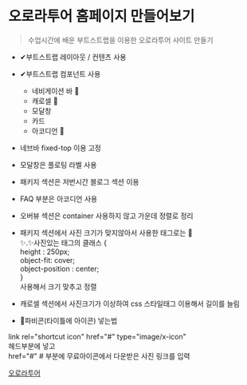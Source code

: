 # 오로라투어 홈페이지 만들어보기

> 수업시간에 배운 부트스트랩을 이용한 오로라투어 사이트 만들기

- ✔부트스트랩 레이아웃 / 컨텐츠 사용
- ✔부트스트랩 컴포넌트 사용

  - 네비게이션 바 🌈
  - 캐로셀 🎨
  - 모달창
  - 카드
  - 아코디언 🎺

- 네브바 fixed-top 이용 고정
- 모달창은 플로팅 라벨 사용
- 패키지 섹션은 저번시간 블로그 섹션 이용
- FAQ 부분은 아코디언 사용
- 오버뷰 섹션은 container 사용하지 않고 가운데 정렬로 정리
- 패키지 섹션에서 사진 크기가 맞지않아서 사용한 태그로는 📍 <br>
  ✨.✨사진있는 태그의 클래스 {<br>
  height : 250px; <br>
  object-fit: cover; <br>
  object-position : center; <br>
  }<br>
  사용해서 크기 맞추고 정렬

- 캐로셀 섹션에서 사진크기가 이상하여 css 스타일태그 이용해서
  길이를 늘림

- 📌파비콘(타이틀에 아이콘) 넣는법 <br>

link rel="shortcut icon" href="#" type="image/x-icon" <br>
헤드부분에 넣고 <br>
href="#" # 부분에 무료아이콘에서 다운받은 사진 링크를 입력

[오로라투어](http://127.0.0.1:5500/index.html)
